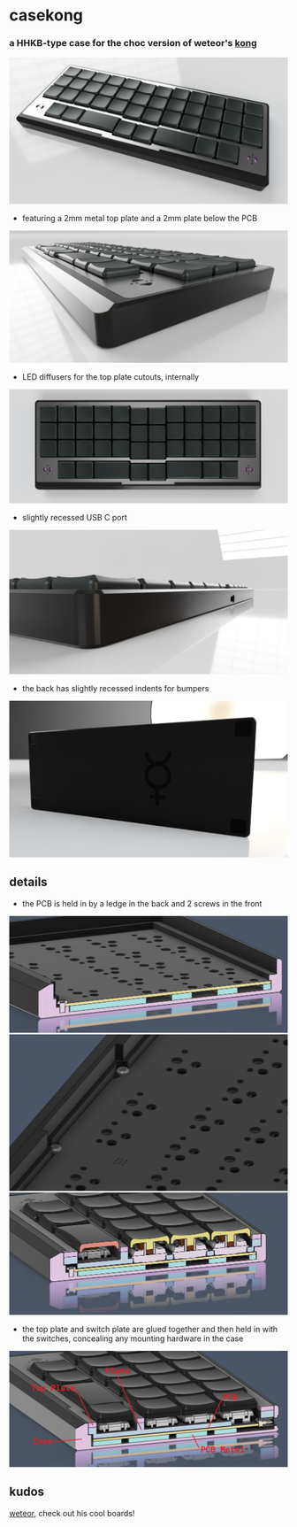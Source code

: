 # casekong
### a HHKB-type case for the choc version of weteor's [kong](https://github.com/weteor/Kong)

![front](https://github.com/freya-irl/casekong/blob/main/pictures/front.PNG)

- featuring a 2mm metal top plate and a 2mm plate below the PCB

![lip](https://github.com/freya-irl/casekong/blob/main/pictures/lip.PNG)

- LED diffusers for the top plate cutouts, internally

![top](https://github.com/freya-irl/casekong/blob/main/pictures/top.PNG)

- slightly recessed USB C port

![port](https://github.com/freya-irl/casekong/blob/main/pictures/port.PNG)

- the back has slightly recessed indents for bumpers

![back](https://github.com/freya-irl/casekong/blob/main/pictures/back.png)

## details

- the PCB is held in by a ledge in the back and 2 screws in the front

![ledge](https://github.com/freya-irl/casekong/blob/main/pictures/screwledge.PNG)
![screws](https://github.com/freya-irl/casekong/blob/main/pictures/screwhold.PNG)
![screws](https://github.com/freya-irl/casekong/blob/main/pictures/cutscrew.PNG)

- the top plate and switch plate are glued together and then held in with the switches, concealing any mounting hardware in the case

![cutlegends](https://github.com/freya-irl/casekong/blob/main/pictures/cutlegends.png)


## kudos

[weteor](https://github.com/weteor), check out his cool boards!
